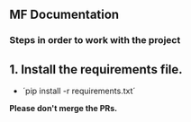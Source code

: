 ## MF Documentation
### Steps in order to work with the project

## 1. Install the requirements file.
- ´pip install -r requirements.txt´

**Please don't merge the PRs.**
